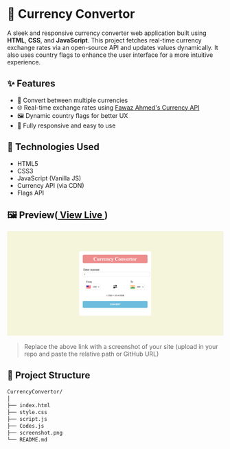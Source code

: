 # 💱 Currency Convertor

A sleek and responsive currency converter web application built using **HTML**, **CSS**, and **JavaScript**. This project fetches real-time currency exchange rates via an open-source API and updates values dynamically. It also uses country flags to enhance the user interface for a more intuitive experience.

## ✨ Features

- 🔁 Convert between multiple currencies
- 🌐 Real-time exchange rates using [Fawaz Ahmed's Currency API](https://github.com/fawazahmed0/currency-api)
- 🖼️ Dynamic country flags for better UX
- 📱 Fully responsive and easy to use

## 🚀 Technologies Used

- HTML5  
- CSS3  
- JavaScript (Vanilla JS)  
- Currency API (via CDN)  
- Flags API

## 🖼️ Preview(<a href = "https://shivam0713.github.io/Currency_Convertor/"> View Live </a>)

![Project Preview](./screenshot.png)

> Replace the above link with a screenshot of your site (upload in your repo and paste the relative path or GitHub URL)

## 📂 Project Structure

```plaintext
CurrencyConvertor/
│
├── index.html
├── style.css
├── script.js
├── Codes.js
├── screenshot.png
└── README.md
```
